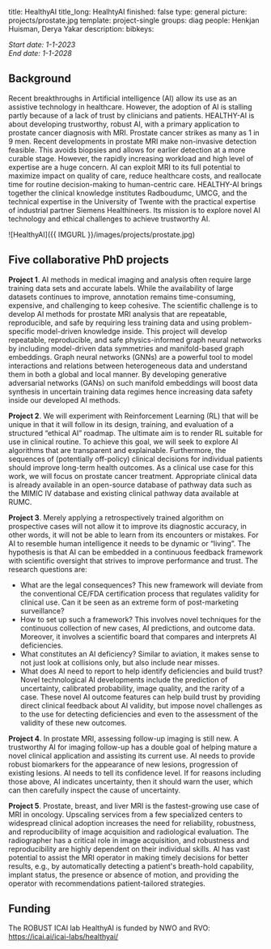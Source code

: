 title: HealthyAI
title_long: HealhtyAI
finished: false
type: general
picture: projects/prostate.jpg
template: project-single
groups: diag
people: Henkjan Huisman, Derya Yakar
description: 
bibkeys: 

*Start date: 1-1-2023* <br>
*End date: 1-1-2028*

## Background

Recent breakthroughs in Artificial intelligence (AI) allow its use as an assistive technology in healthcare. However, the adoption of AI is stalling partly because of a lack of trust by clinicians and patients. HEALTHY-AI is about developing trustworthy, robust AI, with a primary application to prostate cancer diagnosis with MRI. Prostate cancer strikes as many as 1 in 9 men. Recent developments in prostate MRI make non-invasive detection feasible. This avoids biopsies and allows for earlier detection at a more curable stage. However, the rapidly increasing workload and high level of expertise are a huge concern. AI can exploit MRI to its full potential to maximize impact on quality of care, reduce healthcare costs, and reallocate time for routine decision-making to human-centric care. HEALTHY-AI brings together the clinical knowledge institutes Radboudumc, UMCG, and the technical expertise in the University of Twente with the practical expertise of industrial partner Siemens Healthineers. Its mission is to explore novel AI technology and ethical challenges to achieve trustworthy AI.

![HealthyAI]({{ IMGURL }}/images/projects/prostate.jpg)

## Five collaborative PhD projects

**Project 1**. AI methods in medical imaging and analysis often require large training data sets and accurate labels. While the availability of large datasets continues to improve, annotation remains time-consuming, expensive, and challenging to keep cohesive. The scientific challenge is to develop AI methods for prostate MRI analysis that are repeatable, reproducible, and safe by requiring less training data and using problem-specific model-driven knowledge inside. This project will develop repeatable, reproducible, and safe physics-informed graph neural networks by including model-driven data symmetries and manifold-based graph embeddings. Graph neural networks (GNNs) are a powerful tool to model interactions and relations between heterogeneous data and understand them in both a global and local manner. By developing generative adversarial networks (GANs) on such manifold embeddings will boost data synthesis in uncertain training data regimes hence increasing data
safety inside our developed AI methods.

**Project 2**. We will experiment with Reinforcement Learning (RL) that will be unique in that it will follow in its design, training, and evaluation of a structured “ethical AI” roadmap. The ultimate aim is to render RL suitable for use in clinical routine. To achieve this goal, we will seek to explore AI algorithms that are transparent and explainable. Furthermore, the sequences of (potentially off-policy) clinical decisions for individual patients should improve long-term health outcomes. As a clinical use case for this work, we will focus on prostate cancer treatment. Appropriate clinical data is already available in an open-source database of pathway data such as the MIMIC IV database and existing clinical pathway data available at RUMC.

**Project 3**. Merely applying a retrospectively trained algorithm on prospective cases will not allow it to improve its diagnostic accuracy, in other words, it will not be able to learn from its encounters or mistakes. For AI to resemble human intelligence it needs to be dynamic or “living”. The hypothesis is that AI can be embedded in a continuous feedback framework with scientific oversight that strives to improve performance and trust. The research questions
are:
* What are the legal consequences? This new framework will deviate from the conventional CE/FDA certification process that regulates validity for clinical use. Can it be seen as an extreme form of post-marketing surveillance?
* How to set up such a framework? This involves novel techniques for the continuous collection of new cases, AI predictions, and outcome data. Moreover, it involves a scientific board that compares and interprets AI deficiencies.
* What constitutes an AI deficiency? Similar to aviation, it makes sense to not just look at collisions only, but also include near misses.
* What does AI need to report to help identify deficiencies and build trust? Novel technological AI developments include the prediction of uncertainty, calibrated probability, image quality, and the rarity of a case. These novel AI outcome features can help build trust by providing direct clinical feedback about AI
validity, but impose novel challenges as to the use for detecting deficiencies and even to the assessment of the validity of these new outcomes.

**Project 4**. In prostate MRI, assessing follow-up imaging is still new. A trustworthy AI for imaging follow-up has a double goal of helping mature a novel clinical application and assisting its current use. AI needs to provide robust biomarkers for the appearance of new lesions, progression of existing lesions. AI needs to tell its confidence level. If for reasons including those above, AI indicates uncertainty, then it should warn the user, which can then carefully
inspect the cause of uncertainty.

**Project 5**. Prostate, breast, and liver MRI is the fastest-growing use case of MRI in oncology. Upscaling services from a few specialized centers to widespread clinical adoption increases the need for reliability, robustness, and reproducibility of image acquisition and radiological evaluation. The radiographer has a critical role in image acquisition, and robustness and reproducibility are highly dependent on their individual skills. AI has vast potential
to assist the MRI operator in making timely decisions for better results, e.g., by automatically detecting a patient's breath-hold capability, implant status, the presence or absence of motion, and providing the operator with recommendations patient-tailored strategies.

## Funding
The ROBUST ICAI lab HealthyAI is funded by NWO and RVO: https://icai.ai/icai-labs/healthyai/
